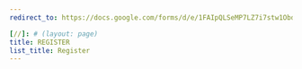 ```yaml
---
redirect_to: https://docs.google.com/forms/d/e/1FAIpQLSeMP7LZ7i7stw1ObdusBQN47eAsNq5uBur4wyW3e4WvgmE5YQ/viewform?usp=sf_link

[//]: # (layout: page)
title: REGISTER
list_title: Register
---
```


[//]: # ()
[//]: # (Please register via [this google form]&#40;https://docs.google.com/forms/d/e/1FAIpQLSfHro_am9ztKR928smHtokfXsdmjMEVNZJcYV5AiDp5pvD_vA/viewform)

<!-- [//]: # (latest by XXX. Accepted participants will be informed late XXX) -->